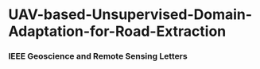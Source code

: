 # UAV-based-Unsupervised-Domain-Adaptation-for-Road-Extraction
### IEEE Geoscience and Remote Sensing Letters
